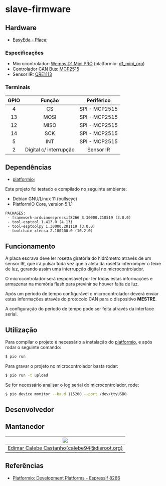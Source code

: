 # slave-firmware

## Hardware

* [EasyEda - Placa](https://easyeda.com/editor#id=7732b4349d4646e5ac3e3764baabef0e);

### Especificações

* Microcontrolador: [Wemos D1 Mini PRO](https://www.wemos.cc/en/latest/d1/d1_mini_pro.html) (platformio: [d1_mini_pro](https://docs.platformio.org/en/latest/boards/espressif8266/d1_mini_pro.html?highlight=d1_mini_pro))
* Controlador CAN Bus: [MCP2515](https://www.microchip.com/wwwproducts/en/en010406)
* Sensor IR: [QRE1113](https://www.sparkfun.com/datasheets/Robotics/QR_QRE1113.GR.pdf)

### Terminais

| GPIO | Função | Periférico |
|:----:|:------:|:----------:|
| 4 | CS | SPI - MCP2515 |
| 13 | MOSI | SPI - MCP2515 |
| 12 | MISO | SPI - MCP2515 |
| 14 | SCK | SPI - MCP2515 |
| 5 | INT | SPI - MCP2515 |
| 2 | Digital c/ interrupção | Sensor IR |

## Dependências

* [platformio];

Este projeto foi testado e compilado no seguinte ambiente:

* Debian GNU/Linux 11 (bullseye)
* PlatformIO Core, version 5.1.1

```
PACKAGES:
 - framework-arduinoespressif8266 3.30000.210519 (3.0.0)
 - tool-esptool 1.413.0 (4.13)
 - tool-esptoolpy 1.30000.201119 (3.0.0)
 - toolchain-xtensa 2.100200.0 (10.2.0)
```
## Funcionamento

A placa escrava deve ler rosetta giratória do hidrômetro através de um sensor IR, 
que irá pulsar toda vez que a aleta da rosetta interromper o feixe de luz, 
gerando assim uma interrupção digital no microcontrolador.

O microcontrolador será responsável por ler todas estas informações e armazenar na memória flash para previnir se houver falta de luz.

Após um período de tempo configurável o microcontrolador deverá enviar estas informações através do protocolo CAN para o dispositivo **MESTRE**.

A configuração do período de tempo pode ser feita através da interface serial.

## Utilização

Para compilar o projeto é necessário a instalação do [platformio], e após rodar o seguinte comando:

```sh
$ pio run
```

Para gravar o projeto no microcontrolador basta rodar:

```sh
$ pio run -t upload
```

Se for necessário analisar o log serial do microcontrolador, rode:

```sh
$ pio device monitor --baud 115200 --port /dev/ttyUSB0
```

## Desenvolvedor

## Mantanedor

| ![](https://assets.gitlab-static.net/uploads/-/system/user/avatar/2382314/avatar.png?width=200) |
|:------:|
| [Edimar Calebe Castanho(calebe94@disroot.org)](https://gitlab.com/Calebe94) |

## Referências

* [Platformio: Development Platforms - Espressif 8266](https://docs.platformio.org/en/latest/platforms/espressif8266.html)

[platformio]: https://docs.platformio.org/en/latest/core/installation.html
